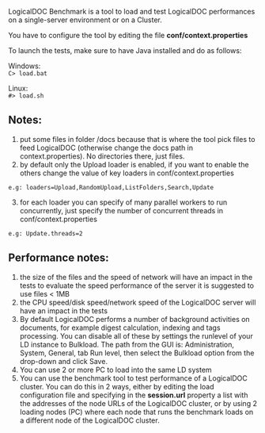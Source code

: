 LogicalDOC Benchmark is a tool to load and test LogicalDOC performances on a single-server environment or on a Cluster.

You have to configure the tool by editing the file **conf/context.properties**

To launch the tests, make sure to have Java installed and do as follows:

Windows:<br/>
`C> load.bat`

Linux:<br/>
`#> load.sh`

## Notes: ##
1. put some files in folder /docs because that is where the tool pick files to feed LogicalDOC
    (otherwise change the docs path in context.properties). No directories there, just files.	
2. by default only the Upload loader is enabled, if you want to enable the others change the value of key loaders in conf/context.properties
```Shell
e.g: loaders=Upload,RandomUpload,ListFolders,Search,Update
```
3. for each loader you can specify of many parallel workers to run concurrently, just specify the number of concurrent threads in conf/context.properties
```Shell
e.g: Update.threads=2
```
	
	
## Performance notes: ##
1. the size of the files and the speed of network will have an impact in the tests
    to evaluate the speed performance of the server it is suggested to use files < 1MB
2. the CPU speed/disk speed/network speed of the LogicalDOC server will have an impact in the tests
3. By default LogicalDOC performs a number of background activities on documents, for example digest calculation, indexing and tags processing.
 	You can disable all of these by settings the runlevel of your LD instance to Bulkload. 
	The path from the GUI is: Administration, System, General, tab Run level, then select the Bulkload option from the drop-down and click Save.
4. You can use 2 or more PC to load into the same LD system
5. You can use the benchmark tool to test performance of a LogicalDOC cluster.
 	You can do this in 2 ways, either by editing the load configuration file and specifying in the **session.url** property a list with the addresses of the node URLs of the LogicalDOC cluster, or by using 2 loading nodes (PC) where each node that runs the benchmark loads on a different node of the LogicalDOC cluster.	
	

